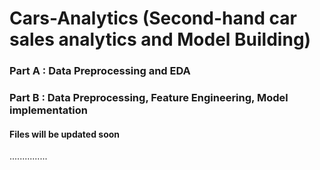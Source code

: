 # Cars-Analytics (Second-hand car sales analytics and Model Building)

### Part A : Data Preprocessing and EDA

### Part B : Data Preprocessing, Feature Engineering, Model implementation

#### Files will be updated soon
...............
